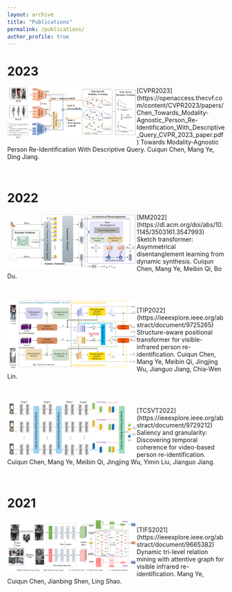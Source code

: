 ```yaml
---
layout: archive
title: "Publications"
permalink: /publications/
author_profile: true
---
```


2023
===
<p>
<img src="https://github.com/ccq195/ccq195.github.io/blob/master/images/cvpr2023.png" width="300" align="left" />
[CVPR2023](https://openaccess.thecvf.com/content/CVPR2023/papers/Chen_Towards_Modality-Agnostic_Person_Re-Identification_With_Descriptive_Query_CVPR_2023_paper.pdf) 
Towards Modality-Agnostic Person Re-Identification With Descriptive Query. Cuiqun Chen, Mang Ye, Ding Jiang.
</p><br> 


2022
===
<p>
<img src="https://github.com/ccq195/ccq195.github.io/blob/master/images/mm2022.png" width="300" align="left" />
[MM2022](https://dl.acm.org/doi/abs/10.1145/3503161.3547993)
Sketch transformer: Asymmetrical disentanglement learning from dynamic synthesis. Cuiqun Chen, Mang Ye, Meibin Qi, Bo Du.
</p><br> 

<p>
<img src="https://github.com/ccq195/ccq195.github.io/blob/master/images/tip2022.png" width="300" align="left" /><br>
[TIP2022](https://ieeexplore.ieee.org/abstract/document/9725265) Structure-aware positional transformer for visible-infrared person re-identification. Cuiqun Chen, Mang Ye, Meibin Qi, Jingjing Wu, Jianguo Jiang, Chia-Wen Lin.
</p><br> 

<p>
<img src="https://github.com/ccq195/ccq195.github.io/blob/master/images/tcsvt2022.png" width="300" align="left" /><br>
[TCSVT2022](https://ieeexplore.ieee.org/abstract/document/9729212) Saliency and granularity: Discovering temporal coherence for video-based person re-identification. Cuiqun Chen, Mang Ye, Meibin Qi, Jingjing Wu, Yimin Liu, Jianguo Jiang.
</p><br> 

2021
===
<p>
<img src="https://github.com/ccq195/ccq195.github.io/blob/master/images/tifs2021.png" width="300" align="left" /><br>
[TIFS2021](https://ieeexplore.ieee.org/abstract/document/9665382) Dynamic tri-level relation mining with attentive graph for visible infrared re-identification. Mang Ye, Cuiqun Chen, Jianbing Shen, Ling Shao.
</p><br>
